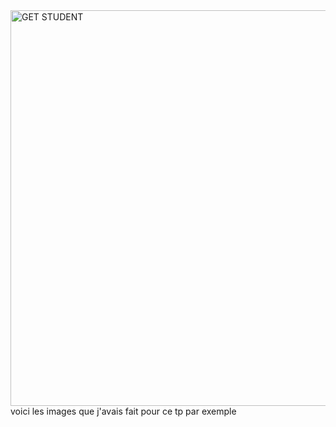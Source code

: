 <img width="633" alt="GET STUDENT" src="https://github.com/user-attachments/assets/3cc74334-131e-4f2f-b19c-06f20e5a3bee" />
voici les images que j'avais fait pour ce tp par exemple
